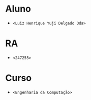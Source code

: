 # Aluno
* `<Luiz Henrique Yuji Delgado Oda>`

# RA
* `<247255>`

# Curso
* `<Engenharia da Computação>`
